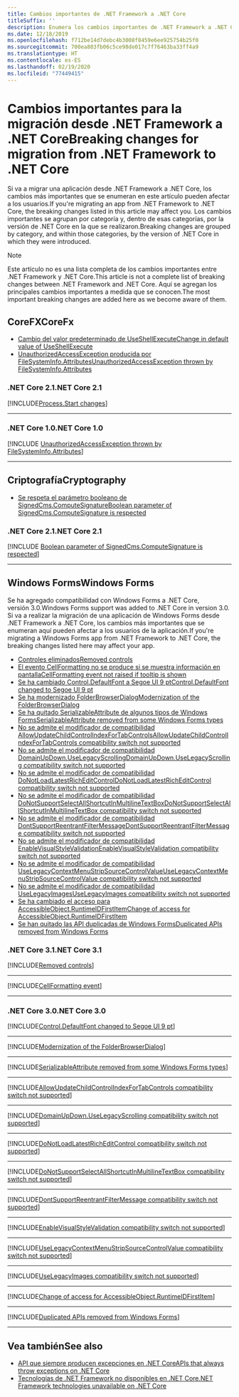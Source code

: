 ```yaml
---
title: Cambios importantes de .NET Framework a .NET Core
titleSuffix: ''
description: Enumera los cambios importantes de .NET Framework a .NET Core.
ms.date: 12/18/2019
ms.openlocfilehash: f712be14d7debc4b3008f8459e6ee925754b25f0
ms.sourcegitcommit: 700ea803fb06c5ce98de017c7f76463ba33ff4a9
ms.translationtype: HT
ms.contentlocale: es-ES
ms.lasthandoff: 02/19/2020
ms.locfileid: "77449415"
---
```

# <a name="breaking-changes-for-migration-from-net-framework-to-net-core"></a><span data-ttu-id="3733e-103">Cambios importantes para la migración desde .NET Framework a .NET Core</span><span class="sxs-lookup"><span data-stu-id="3733e-103">Breaking changes for migration from .NET Framework to .NET Core</span></span>

<span data-ttu-id="3733e-104">Si va a migrar una aplicación desde .NET Framework a .NET Core, los cambios más importantes que se enumeran en este artículo pueden afectar a los usuarios.</span><span class="sxs-lookup"><span data-stu-id="3733e-104">If you're migrating an app from .NET Framework to .NET Core, the breaking changes listed in this article may affect you.</span></span> <span data-ttu-id="3733e-105">Los cambios importantes se agrupan por categoría y, dentro de esas categorías, por la versión de .NET Core en la que se realizaron.</span><span class="sxs-lookup"><span data-stu-id="3733e-105">Breaking changes are grouped by category, and within those categories, by the version of .NET Core in which they were introduced.</span></span>

> [!NOTE]
> <span data-ttu-id="3733e-106">Este artículo no es una lista completa de los cambios importantes entre .NET Framework y .NET Core.</span><span class="sxs-lookup"><span data-stu-id="3733e-106">This article is not a complete list of breaking changes between .NET Framework and .NET Core.</span></span> <span data-ttu-id="3733e-107">Aquí se agregan los principales cambios importantes a medida que se conocen.</span><span class="sxs-lookup"><span data-stu-id="3733e-107">The most important breaking changes are added here as we become aware of them.</span></span>

## <a name="corefx"></a><span data-ttu-id="3733e-108">CoreFX</span><span class="sxs-lookup"><span data-stu-id="3733e-108">CoreFx</span></span>

- [<span data-ttu-id="3733e-109">Cambio del valor predeterminado de UseShellExecute</span><span class="sxs-lookup"><span data-stu-id="3733e-109">Change in default value of UseShellExecute</span></span>](#change-in-default-value-of-useshellexecute)
- [<span data-ttu-id="3733e-110">UnauthorizedAccessException producida por FileSystemInfo.Attributes</span><span class="sxs-lookup"><span data-stu-id="3733e-110">UnauthorizedAccessException thrown by FileSystemInfo.Attributes</span></span>](#unauthorizedaccessexception-thrown-by-filesysteminfoattributes)

### <a name="net-core-21"></a><span data-ttu-id="3733e-111">.NET Core 2.1</span><span class="sxs-lookup"><span data-stu-id="3733e-111">.NET Core 2.1</span></span>

[!INCLUDE[Process.Start changes](~/includes/core-changes/corefx/2.1/process-start-changes.md)]

***

### <a name="net-core-10"></a><span data-ttu-id="3733e-112">.NET Core 1.0</span><span class="sxs-lookup"><span data-stu-id="3733e-112">.NET Core 1.0</span></span>

[!INCLUDE [UnauthorizedAccessException thrown by FileSystemInfo.Attributes](~/includes/core-changes/corefx/1.0/filesysteminfo-attributes-exceptions.md)]

***

## <a name="cryptography"></a><span data-ttu-id="3733e-113">Criptografía</span><span class="sxs-lookup"><span data-stu-id="3733e-113">Cryptography</span></span>

- [<span data-ttu-id="3733e-114">Se respeta el parámetro booleano de SignedCms.ComputeSignature</span><span class="sxs-lookup"><span data-stu-id="3733e-114">Boolean parameter of SignedCms.ComputeSignature is respected</span></span>](#boolean-parameter-of-signedcmscomputesignature-is-respected)

### <a name="net-core-21"></a><span data-ttu-id="3733e-115">.NET Core 2.1</span><span class="sxs-lookup"><span data-stu-id="3733e-115">.NET Core 2.1</span></span>

[!INCLUDE [Boolean parameter of SignedCms.ComputeSignature is respected](~/includes/core-changes/cryptography/2.1/compute-signature-silent-parameter.md)]

***

## <a name="windows-forms"></a><span data-ttu-id="3733e-116">Windows Forms</span><span class="sxs-lookup"><span data-stu-id="3733e-116">Windows Forms</span></span>

<span data-ttu-id="3733e-117">Se ha agregado compatibilidad con Windows Forms a .NET Core, versión 3.0.</span><span class="sxs-lookup"><span data-stu-id="3733e-117">Windows Forms support was added to .NET Core in version 3.0.</span></span> <span data-ttu-id="3733e-118">Si va a realizar la migración de una aplicación de Windows Forms desde .NET Framework a .NET Core, los cambios más importantes que se enumeran aquí pueden afectar a los usuarios de la aplicación.</span><span class="sxs-lookup"><span data-stu-id="3733e-118">If you're migrating a Windows Forms app from .NET Framework to .NET Core, the breaking changes listed here may affect your app.</span></span>

- [<span data-ttu-id="3733e-119">Controles eliminados</span><span class="sxs-lookup"><span data-stu-id="3733e-119">Removed controls</span></span>](#removed-controls)
- [<span data-ttu-id="3733e-120">El evento CellFormatting no se produce si se muestra información en pantalla</span><span class="sxs-lookup"><span data-stu-id="3733e-120">CellFormatting event not raised if tooltip is shown</span></span>](#cellformatting-event-not-raised-if-tooltip-is-shown)
- [<span data-ttu-id="3733e-121">Se ha cambiado Control.DefaultFont a Segoe UI 9 pt</span><span class="sxs-lookup"><span data-stu-id="3733e-121">Control.DefaultFont changed to Segoe UI 9 pt</span></span>](#default-control-font-changed-to-segoe-ui-9-pt)
- [<span data-ttu-id="3733e-122">Se ha modernizado FolderBrowserDialog</span><span class="sxs-lookup"><span data-stu-id="3733e-122">Modernization of the FolderBrowserDialog</span></span>](#modernization-of-the-folderbrowserdialog)
- [<span data-ttu-id="3733e-123">Se ha quitado SerializableAttribute de algunos tipos de Windows Forms</span><span class="sxs-lookup"><span data-stu-id="3733e-123">SerializableAttribute removed from some Windows Forms types</span></span>](#serializableattribute-removed-from-some-windows-forms-types)
- [<span data-ttu-id="3733e-124">No se admite el modificador de compatibilidad AllowUpdateChildControlIndexForTabControls</span><span class="sxs-lookup"><span data-stu-id="3733e-124">AllowUpdateChildControlIndexForTabControls compatibility switch not supported</span></span>](#allowupdatechildcontrolindexfortabcontrols-compatibility-switch-not-supported)
- [<span data-ttu-id="3733e-125">No se admite el modificador de compatibilidad DomainUpDown.UseLegacyScrolling</span><span class="sxs-lookup"><span data-stu-id="3733e-125">DomainUpDown.UseLegacyScrolling compatibility switch not supported</span></span>](#domainupdownuselegacyscrolling-compatibility-switch-not-supported)
- [<span data-ttu-id="3733e-126">No se admite el modificador de compatibilidad DoNotLoadLatestRichEditControl</span><span class="sxs-lookup"><span data-stu-id="3733e-126">DoNotLoadLatestRichEditControl compatibility switch not supported</span></span>](#donotloadlatestricheditcontrol-compatibility-switch-not-supported)
- [<span data-ttu-id="3733e-127">No se admite el modificador de compatibilidad DoNotSupportSelectAllShortcutInMultilineTextBox</span><span class="sxs-lookup"><span data-stu-id="3733e-127">DoNotSupportSelectAllShortcutInMultilineTextBox compatibility switch not supported</span></span>](#donotsupportselectallshortcutinmultilinetextbox-compatibility-switch-not-supported)
- [<span data-ttu-id="3733e-128">No se admite el modificador de compatibilidad DontSupportReentrantFilterMessage</span><span class="sxs-lookup"><span data-stu-id="3733e-128">DontSupportReentrantFilterMessage compatibility switch not supported</span></span>](#dontsupportreentrantfiltermessage-compatibility-switch-not-supported)
- [<span data-ttu-id="3733e-129">No se admite el modificador de compatibilidad EnableVisualStyleValidation</span><span class="sxs-lookup"><span data-stu-id="3733e-129">EnableVisualStyleValidation compatibility switch not supported</span></span>](#enablevisualstylevalidation-compatibility-switch-not-supported)
- [<span data-ttu-id="3733e-130">No se admite el modificador de compatibilidad UseLegacyContextMenuStripSourceControlValue</span><span class="sxs-lookup"><span data-stu-id="3733e-130">UseLegacyContextMenuStripSourceControlValue compatibility switch not supported</span></span>](#uselegacycontextmenustripsourcecontrolvalue-compatibility-switch-not-supported)
- [<span data-ttu-id="3733e-131">No se admite el modificador de compatibilidad UseLegacyImages</span><span class="sxs-lookup"><span data-stu-id="3733e-131">UseLegacyImages compatibility switch not supported</span></span>](#uselegacyimages-compatibility-switch-not-supported)
- [<span data-ttu-id="3733e-132">Se ha cambiado el acceso para AccessibleObject.RuntimeIDFirstItem</span><span class="sxs-lookup"><span data-stu-id="3733e-132">Change of access for AccessibleObject.RuntimeIDFirstItem</span></span>](#change-of-access-for-accessibleobjectruntimeidfirstitem)
- [<span data-ttu-id="3733e-133">Se han quitado las API duplicadas de Windows Forms</span><span class="sxs-lookup"><span data-stu-id="3733e-133">Duplicated APIs removed from Windows Forms</span></span>](#duplicated-apis-removed-from-windows-forms)

### <a name="net-core-31"></a><span data-ttu-id="3733e-134">.NET Core 3.1</span><span class="sxs-lookup"><span data-stu-id="3733e-134">.NET Core 3.1</span></span>

[!INCLUDE[Removed controls](~/includes/core-changes/windowsforms/3.1/remove-controls-3.1.md)]

***

[!INCLUDE[CellFormatting event](~/includes/core-changes/windowsforms/3.1/cellformatting-event-not-raised.md)]

***

### <a name="net-core-30"></a><span data-ttu-id="3733e-135">.NET Core 3.0</span><span class="sxs-lookup"><span data-stu-id="3733e-135">.NET Core 3.0</span></span>

[!INCLUDE[Control.DefaultFont changed to Segoe UI 9 pt](~/includes/core-changes/windowsforms/3.0/control-defaultfont-changed.md)]

***

[!INCLUDE[Modernization of the FolderBrowserDialog](~/includes/core-changes/windowsforms/3.0/modernized-folderbrowserdialog.md)]

***

[!INCLUDE[SerializableAttribute removed from some Windows Forms types](~/includes/core-changes/windowsforms/3.0/remove-serializationattribute.md)]

***

[!INCLUDE[AllowUpdateChildControlIndexForTabControls compatibility switch not supported](~/includes/core-changes/windowsforms/3.0/deprecate-allowupdatechildcontrolindexfortabcontrols.md)]

***

[!INCLUDE[DomainUpDown.UseLegacyScrolling compatibility switch not supported](~/includes/core-changes/windowsforms/3.0/deprecate-uselegacyscrolling.md)]

***

[!INCLUDE[DoNotLoadLatestRichEditControl compatibility switch not supported](~/includes/core-changes/windowsforms/3.0/deprecate-donotloadlatestricheditcontrol.md)]

***

[!INCLUDE[DoNotSupportSelectAllShortcutInMultilineTextBox compatibility switch not supported](~/includes/core-changes/windowsforms/3.0/deprecate-donotsupportselectallshortcutinmultilinetextbox.md)]

***

[!INCLUDE[DontSupportReentrantFilterMessage compatibility switch not supported](~/includes/core-changes/windowsforms/3.0/deprecate-dontsupportreentrantfiltermessage.md)]

***

[!INCLUDE[EnableVisualStyleValidation compatibility switch not supported](~/includes/core-changes/windowsforms/3.0/deprecate-enablevisualstylevalidation.md)]

***

[!INCLUDE[UseLegacyContextMenuStripSourceControlValue compatibility switch not supported](~/includes/core-changes/windowsforms/3.0/deprecate-uselegacycontextmenustripsourcecontrolvalue.md)]

***

[!INCLUDE[UseLegacyImages compatibility switch not supported](~/includes/core-changes/windowsforms/3.0/deprecate-uselegacyimages.md)]

***

[!INCLUDE[Change of access for AccessibleObject.RuntimeIDFirstItem](~/includes/core-changes/windowsforms/3.0/changed-access-for-runtimeidfirstitem.md)]

***

[!INCLUDE[Duplicated APIs removed from Windows Forms](~/includes/core-changes/windowsforms/3.0/remove-duplicated-apis.md)]

***

## <a name="see-also"></a><span data-ttu-id="3733e-136">Vea también</span><span class="sxs-lookup"><span data-stu-id="3733e-136">See also</span></span>

- [<span data-ttu-id="3733e-137">API que siempre producen excepciones en .NET Core</span><span class="sxs-lookup"><span data-stu-id="3733e-137">APIs that always throw exceptions on .NET Core</span></span>](unsupported-apis.md)
- [<span data-ttu-id="3733e-138">Tecnologías de .NET Framework no disponibles en .NET Core</span><span class="sxs-lookup"><span data-stu-id="3733e-138">.NET Framework technologies unavailable on .NET Core</span></span>](../porting/net-framework-tech-unavailable.md)
